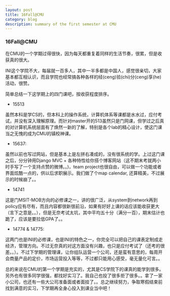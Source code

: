 ```yaml
---
layout: post
title: 16Fall@CMU
category: blog
description: summary of the first semester at CMU
---
```


### 16Fall@CMU

在CMU的一个学期过得很快，因为每天都重复着同样的生活节奏，很累，但是收获真的很大。

INI这个学院不大，每届就一百多人，其中一半多都是中国人，感觉很亲切，大家基本都互相认识，而且学院也经常搞各种各样的经(ceng)验(chi)分(ceng)享(he)活动，很赞。

简单总结一下这学期上的四门课吧，按收获程度排序。

*	15513

虽然本科是学CS的，但本科上的操作系统，计算机体系等课都是水水过，应付考试，并没有深入理解原理。而针对master开的513虽然只是门网课，但学过之后真的对计算机系统层面有了焕然一新的了解，特别是各个lab的精心设计，使这门课当之无愧的成为CMU的镇校神课。

*	15637:

虽然以前也写过网站，但是基本上是左拼右凑成的，没有很系统的学。上过这门课之后，分分钟用Django MVC + 各种特性给你搭个博客网站（这不期末考就两小时手写了一个支持点赞的微博。。)，team project也很自由，可以做一个功能或者界面炫酷一点的，供以后求职展示。我们做了个map calendar, 还算精美，不过展示的时候崩了。。

*	14741

这是门MSIT-MOB方向的必修课之一，讲的很广泛，从system到network再到policy应有尽有，而且内容都很新很前沿，如果有好好上课的话应该能收获更大（言下之意是。。），但是无奈考试太坑，其中平均五十分（满分一百），期末估计也跪了，应该是要拉低GPA了。。

*	14774 & 14775:

这两门也是INI的必修课，也是INI的特色之一，你完全可以把自己的课表定制成走经济，管理方向。不过无奈真的对这方面没有兴趣，也只是应付考试了（还考的很差。。）。不过下学期的管理课，让你组队运营一个公司，还是蛮有意思的，每周开会商量产品的定价，市场运营投入等等，不过都只能用心感受，毫无量化可言。。

总的来说在CMU的第一个学期是充实的，尤其是CS学院下的课真的能学到很多。另外也有很多同学很强，都找好实习了。我自己也投了很多拒了很多。。拿了一家小公司，也还有一些大公司准备面或者面挂了。。总之继续努力，争取寒假结束前找到满意的实习，下学期再全身心投入到课业当中吧！